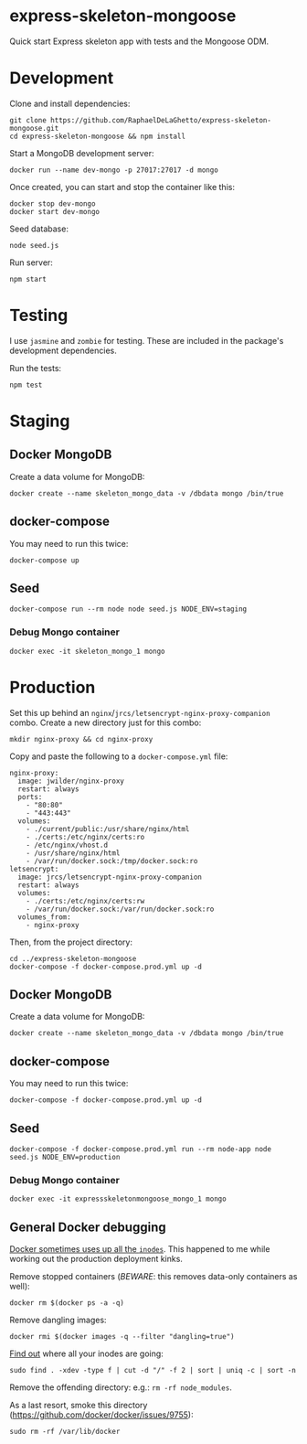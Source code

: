 express-skeleton-mongoose
=========================

Quick start Express skeleton app with tests and the Mongoose ODM.

# Development

Clone and install dependencies:

```
git clone https://github.com/RaphaelDeLaGhetto/express-skeleton-mongoose.git
cd express-skeleton-mongoose && npm install
```

Start a MongoDB development server:

```
docker run --name dev-mongo -p 27017:27017 -d mongo
```

Once created, you can start and stop the container like this:

```
docker stop dev-mongo
docker start dev-mongo
```

Seed database:

```
node seed.js
```

Run server:

```
npm start
```

# Testing

I use `jasmine` and `zombie` for testing. These are included in the package's development dependencies.

Run the tests:

```
npm test
```

# Staging

## Docker MongoDB

Create a data volume for MongoDB:                                                                                                                                                                         
```
docker create --name skeleton_mongo_data -v /dbdata mongo /bin/true
``` 

## docker-compose

You may need to run this twice:

```
docker-compose up
```

## Seed

```
docker-compose run --rm node node seed.js NODE_ENV=staging 
```

### Debug Mongo container

```
docker exec -it skeleton_mongo_1 mongo
```

# Production

Set this up behind an `nginx`/`jrcs/letsencrypt-nginx-proxy-companion` combo. Create a new directory just for this combo:

```
mkdir nginx-proxy && cd nginx-proxy
```

Copy and paste the following to a `docker-compose.yml` file:

```
nginx-proxy:
  image: jwilder/nginx-proxy
  restart: always
  ports:
    - "80:80"
    - "443:443"
  volumes:                     
    - ./current/public:/usr/share/nginx/html
    - ./certs:/etc/nginx/certs:ro
    - /etc/nginx/vhost.d
    - /usr/share/nginx/html
    - /var/run/docker.sock:/tmp/docker.sock:ro
letsencrypt:
  image: jrcs/letsencrypt-nginx-proxy-companion
  restart: always
  volumes:
    - ./certs:/etc/nginx/certs:rw
    - /var/run/docker.sock:/var/run/docker.sock:ro
  volumes_from:
    - nginx-proxy
```

Then, from the project directory:

```
cd ../express-skeleton-mongoose
docker-compose -f docker-compose.prod.yml up -d
```

## Docker MongoDB

Create a data volume for MongoDB:

```
docker create --name skeleton_mongo_data -v /dbdata mongo /bin/true
``` 

## docker-compose

You may need to run this twice:

```
docker-compose -f docker-compose.prod.yml up -d
```

## Seed

```
docker-compose -f docker-compose.prod.yml run --rm node-app node seed.js NODE_ENV=production
```

### Debug Mongo container

```
docker exec -it expressskeletonmongoose_mongo_1 mongo
```

## General Docker debugging

[Docker sometimes uses up all the `inodes`](https://github.com/docker/docker/issues/10613). This happened to me while working out the production deployment kinks.

Remove stopped containers (_BEWARE_: this removes data-only containers as well):

```
docker rm $(docker ps -a -q)
```

Remove dangling images:

```
docker rmi $(docker images -q --filter "dangling=true")
```

[Find out](http://www.jagregory.com/writings/docker-container-out-of-space/) where all your inodes are going:

```
sudo find . -xdev -type f | cut -d "/" -f 2 | sort | uniq -c | sort -n
```

Remove the offending directory: e.g.: `rm -rf node_modules`.

As a last resort, smoke this directory (https://github.com/docker/docker/issues/9755):

```
sudo rm -rf /var/lib/docker
```


